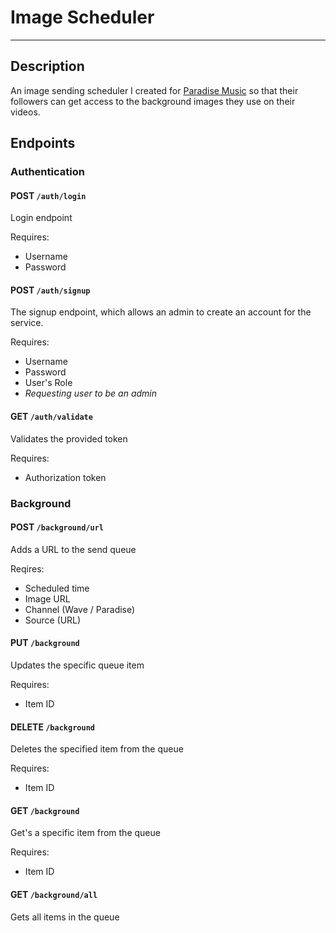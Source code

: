 # Image Scheduler

---

## Description

An image sending scheduler I created for [Paradise Music](https://youtube.com/wavemusic) so that their followers can get access to the background images they use on their videos.


## Endpoints

### Authentication

#### POST `/auth/login`
Login endpoint

Requires:
- Username
- Password

#### POST `/auth/signup`
The signup endpoint, which allows an admin to create an account for the service.

Requires:
- Username
- Password
- User's Role
- *Requesting user to be an admin*

#### GET `/auth/validate`
Validates the provided token

Requires:
- Authorization token

### Background

#### POST `/background/url`
Adds a URL to the send queue

Reqires:
- Scheduled time
- Image URL
- Channel (Wave / Paradise)
- Source (URL)

#### PUT `/background`
Updates the specific queue item

Requires:
- Item ID

#### DELETE `/background`
Deletes the specified item from the queue

Requires:
- Item ID

#### GET `/background`
Get's a specific item from the queue

Requires:
- Item ID

#### GET `/background/all`
Gets all items in the queue